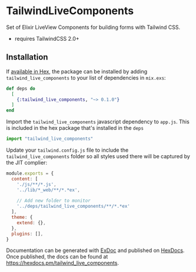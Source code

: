 # TailwindLiveComponents

Set of Elixir LiveView Components for building forms with Tailwind CSS.

- requires TailwindCSS 2.0+

## Installation

If [available in Hex](https://hex.pm/docs/publish), the package can be installed
by adding `tailwind_live_components` to your list of dependencies in `mix.exs`:

```elixir
def deps do
  [
    {:tailwind_live_components, "~> 0.1.0"}
  ]
end
```

Import the `tailwind_live_components` javascript dependency to `app.js`.
This is included in the hex package that's installed in the `deps`

```javascript
import "tailwind_live_components"
```

Update your `tailwind.config.js` file to include the `tailwind_live_components`
folder so all styles used there will be captured by the JIT complier:

```js
module.exports = {
  content: [
    './js/**/*.js',
    '../lib/*_web/**/*.*ex',
    
    // Add new folder to monitor
    '../deps/tailwind_live_components/**/*.*ex'
  ],
  theme: {
    extend: {},
  },
  plugins: [],
}
```



Documentation can be generated with [ExDoc](https://github.com/elixir-lang/ex_doc)
and published on [HexDocs](https://hexdocs.pm). Once published, the docs can
be found at <https://hexdocs.pm/tailwind_live_components>.


